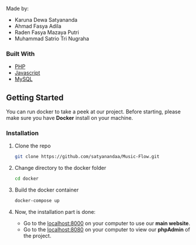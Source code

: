 Made by:
- Karuna Dewa Satyananda		   
- Ahmad Fasya Adila			      
- Raden Fasya Mazaya Putri 	   
- Muhammad Satrio Tri Nugraha 	

### Built With

- [PHP](https://www.php.net/)
- [Javascript](https://www.javascript.com/)
- [MySQL](https://www.mysql.com/)

<!-- GETTING STARTED -->
## Getting Started

You can run docker to take a peek at our project. Before starting, please make sure you have **Docker** install on your machine.

### Installation

1. Clone the repo
   ```sh
   git clone https://github.com/satyanandaa/Music-Flow.git
   ```
2. Change directory to the docker folder
   ```sh
   cd docker
   ```
3. Build the docker container
   ```sh
   docker-compose up
   ```
4. Now, the installation part is done:
   
   - Go to the [localhost:8000](http://localhost:8000/) on your computer to use our **main website**.
   - Go to the [localhost:8080](http://localhost:8080/) on your computer to view our **phpAdmin** of the project.
